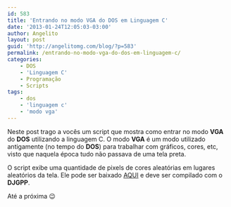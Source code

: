 ```yaml
---
id: 583
title: 'Entrando no modo VGA do DOS em Linguagem C'
date: '2013-01-24T12:05:03-03:00'
author: Angelito
layout: post
guid: 'http://angelitomg.com/blog/?p=583'
permalink: /entrando-no-modo-vga-do-dos-em-linguagem-c/
categories:
    - DOS
    - 'Linguagem C'
    - Programação
    - Scripts
tags:
    - dos
    - 'linguagem c'
    - 'modo vga'
---
```


Neste post trago a vocês um script que mostra como entrar no modo **VGA** do **DOS** utilizando a linguagem C. O modo **VGA** é um modo utilizado antigamente (no tempo do **DOS**) para trabalhar com gráficos, cores, etc, visto que naquela época tudo não passava de uma tela preta.

O script exibe uma quantidade de pixels de cores aleatórias em lugares aleatórios da tela. Ele pode ser baixado [AQUI](https://angelitomg.com/downloads/VGAMODE.zip) e deve ser compilado com o **DJGPP**.

Até a próxima 😉